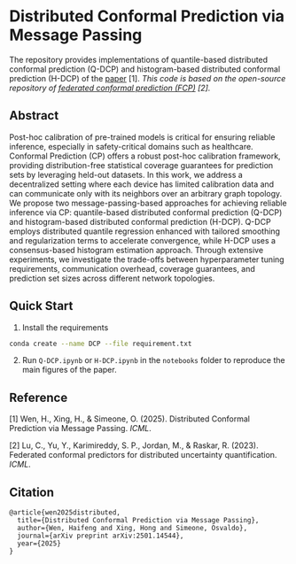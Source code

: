 # Distributed Conformal Prediction via Message Passing

The repository provides implementations of quantile-based distributed conformal prediction (Q-DCP) and histogram-based distributed conformal prediction (H-DCP) of the [paper](https://arxiv.org/pdf/2501.14544) [1]. *This code is based on the open-source repository of [federated conformal prediction (FCP)](https://github.com/clu5/federated-conformal) [2].*

## Abstract

Post-hoc calibration of pre-trained models is critical for ensuring reliable inference, especially in safety-critical domains such as healthcare. Conformal Prediction (CP) offers a robust post-hoc calibration framework, providing distribution-free statistical coverage guarantees for prediction sets by leveraging held-out datasets. In this work, we address a decentralized setting where each device has limited calibration data and can communicate only with its neighbors over an arbitrary graph topology. We propose two message-passing-based approaches for achieving reliable inference via CP: quantile-based distributed conformal prediction (Q-DCP) and histogram-based distributed conformal prediction (H-DCP). Q-DCP employs distributed quantile regression enhanced with tailored smoothing and regularization terms to accelerate convergence, while H-DCP uses a consensus-based histogram estimation approach. Through extensive experiments, we investigate the trade-offs between hyperparameter tuning requirements, communication overhead, coverage guarantees, and prediction set sizes across different network topologies.

## Quick Start

1. Install the requirements

```bash
conda create --name DCP --file requirement.txt
```

2. Run `Q-DCP.ipynb` or `H-DCP.ipynb` in the `notebooks` folder to reproduce the main figures of the paper.

## Reference

[1] Wen, H., Xing, H., & Simeone, O. (2025). Distributed Conformal Prediction via Message Passing. *ICML*.

[2] Lu, C., Yu, Y., Karimireddy, S. P., Jordan, M., & Raskar, R. (2023). Federated conformal predictors for distributed uncertainty quantification. *ICML*.

## Citation

```
@article{wen2025distributed,
  title={Distributed Conformal Prediction via Message Passing},
  author={Wen, Haifeng and Xing, Hong and Simeone, Osvaldo},
  journal={arXiv preprint arXiv:2501.14544},
  year={2025}
}
```

